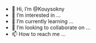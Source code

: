- 👋 Hi, I’m @Kouysokny
- 👀 I’m interested in ...
- 🌱 I’m currently learning ...
- 💞️ I’m looking to collaborate on ...
- 📫 How to reach me ...

<!---
Kouysokny/Kouysokny is a ✨ special ✨ repository because its `README.md` (this file) appears on your GitHub profile.
You can click the Preview link to take a look at your changes.
--->
